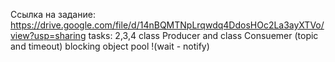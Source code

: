 Ссылка на задание: https://drive.google.com/file/d/14nBQMTNpLrqwdq4DdosHOc2La3ayXTVo/view?usp=sharing
tasks: 2,3,4
class Producer and class Consuemer (topic and timeout)
blocking object pool !(wait - notify)